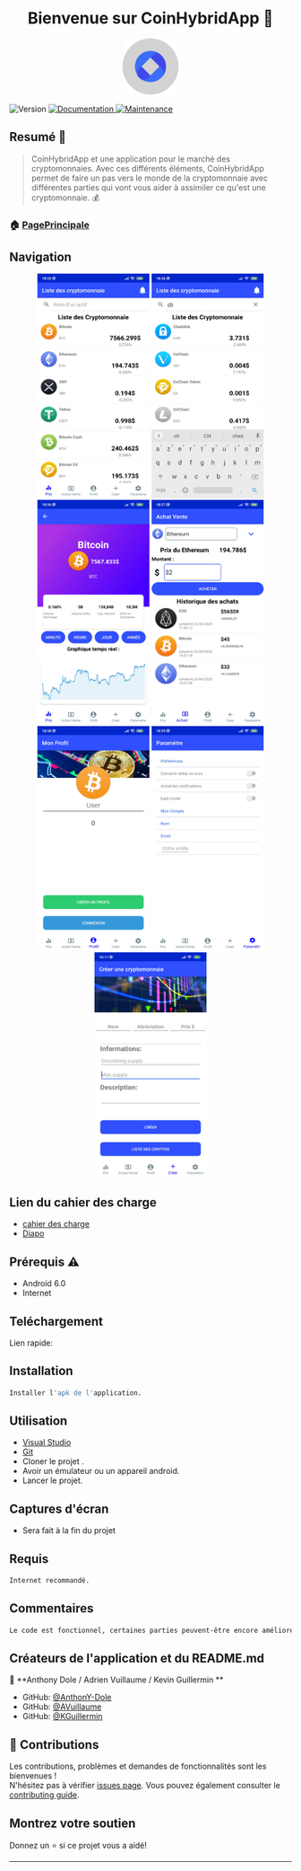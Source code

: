 <h1 align="center">Bienvenue sur CoinHybridApp
 👋</h1>
<p align="center">
<img src = "screenshot/logoOne.png" title = "Icon" alt = "Icon" width="100" height="100"  >
</p>
<p>
  <img alt="Version" src="https://img.shields.io/badge/version-1.0-blue.svg?cacheSeconds=2592000" />
  <a href="https://github.com/AnthonY-Dole/CoinAppProject/blob/master/README.md" target="_blank">
    <img alt="Documentation" src="https://img.shields.io/badge/documentation-yes-brightgreen.svg" />
  </a>
  <a href="https://github.com/kefranabg/readme-md-generator/graphs/commit-activity" target="_blank">
    <img alt="Maintenance" src="https://img.shields.io/badge/Maintained%3F-yes-green.svg" />
  </a>
</p>

## Resumé :bookmark_tabs:

>CoinHybridApp
 et une application pour le marché des cryptomonnaies. Avec ces différents éléments, CoinHybridApp
 permet de faire un pas vers le monde de la cryptomonnaie avec différentes parties qui vont vous aider à assimiler ce qu'est une cryptomonnaie. :moneybag:

### 🏠 [PagePrincipale](https://github.com/AnthonY-Dole/CoinHybridApp)

## Navigation

<p align="center">
 <img src ="screenshot/Screenshot_2020-04-26-18-55-43-548_com.companyname.coinhybridapp.jpg" title = "Icon" alt = "Icon" width="200" height="400" >
 <img src ="screenshot/Screenshot_2020-04-26-18-56-23-075_com.companyname.coinhybridapp.jpg" title = "Icon" alt = "Icon" width="200" height="400" >
 <img src ="screenshot/Screenshot_2020-04-26-18-56-46-335_com.companyname.coinhybridapp.jpg" title = "Icon" alt = "Icon" width="200" height="400" >
 <img src ="screenshot/Screenshot_2020-04-26-18-57-33-317_com.companyname.coinhybridapp.jpg" title = "Icon" alt = "Icon" width="200" height="400" >
 <img src ="screenshot/Screenshot_2020-04-26-18-58-50-784_com.companyname.coinhybridapp.jpg" title = "Icon" alt = "Icon" width="200" height="400" >
 <img src ="screenshot/Screenshot_2020-04-26-18-59-11-860_com.companyname.coinhybridapp.jpg" title = "Icon" alt = "Icon" width="200" height="400" >
  <img src ="screenshot/Screenshot_2020-04-27-10-11-08-265_com.companyname.coinhybridapp.jpg" title = "Icon" alt = "Icon" width="200" height="400" >
</p>

## Lien du cahier des charge
* [cahier des charge](https://docs.google.com/document/d/1bb34p5BNpaevR5uX_ln8dcOfPDYpZjAMtMcyFkAWfGo/edit#heading=h.8nenr8bbznpo)
* [Diapo](https://docs.google.com/presentation/d/1Kq-n7qyIuHCspdgFtKotjAD7uzYqYNRH1FKaDuhUm3I/edit#slide=id.g1f87997393_0_782)

## Prérequis :warning:

- Android 6.0
- Internet


## Teléchargement
Lien rapide:



## Installation 

```sh
Installer l'apk de l'application.
```

## Utilisation

* [Visual Studio](https://visualstudio.microsoft.com/fr/)
* [Git](https://git-scm.com/)
* Cloner le projet .
* Avoir un émulateur ou un appareil android.
* Lancer le projet.


## Captures d'écran
* <p>Sera fait à la fin du projet</p>


</p>

## Requis

```sh
Internet recommandé.
```
## Commentaires

```sh
Le code est fonctionnel, certaines parties peuvent-être encore améliorées, l'optimisation de l'application peut-être meilleure.
```

## Créateurs de l'application et du README.md

👤 **Anthony Dole / Adrien Vuillaume / Kevin Guillermin **

* GitHub: [@AnthonY-Dole ](https://github.com/AnthonY-Dole )
* GitHub: [@AVuillaume ](https://github.com/AVuillaume )
* GitHub: [@KGuillermin ](https://github.com/KGuillermin )

## 🤝 Contributions

Les contributions, problèmes et demandes de fonctionnalités sont les bienvenues ! <br />N'hésitez pas à vérifier [issues page]( https://github.com/AnthonY-Dole/CoinHybridApp/issues). Vous pouvez également consulter le [contributing guide]( https://github.com/AnthonY-Dole/CoinHybridApp/graphs/contributors).

## Montrez votre soutien

Donnez un ⭐️ si ce projet vous a aidé!

***
